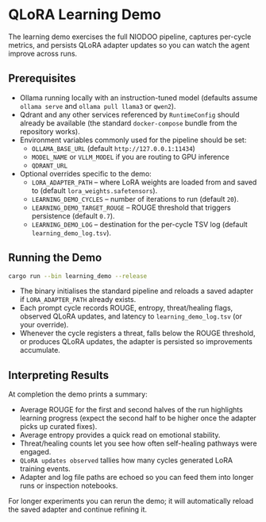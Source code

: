 # QLoRA Learning Demo

The learning demo exercises the full NIODOO pipeline, captures per-cycle metrics, and
persists QLoRA adapter updates so you can watch the agent improve across runs.

## Prerequisites

- Ollama running locally with an instruction-tuned model (defaults assume
  `ollama serve` and `ollama pull llama3` or `qwen2`).
- Qdrant and any other services referenced by `RuntimeConfig` should already be
  available (the standard `docker-compose` bundle from the repository works).
- Environment variables commonly used for the pipeline should be set:
  - `OLLAMA_BASE_URL` (default `http://127.0.0.1:11434`)
  - `MODEL_NAME` or `VLLM_MODEL` if you are routing to GPU inference
  - `QDRANT_URL`
- Optional overrides specific to the demo:
  - `LORA_ADAPTER_PATH` – where LoRA weights are loaded from and saved to
    (default `lora_weights.safetensors`).
  - `LEARNING_DEMO_CYCLES` – number of iterations to run (default `20`).
  - `LEARNING_DEMO_TARGET_ROUGE` – ROUGE threshold that triggers persistence
    (default `0.7`).
  - `LEARNING_DEMO_LOG` – destination for the per-cycle TSV log
    (default `learning_demo_log.tsv`).

## Running the Demo

```bash
cargo run --bin learning_demo --release
```

- The binary initialises the standard pipeline and reloads a saved adapter if
  `LORA_ADAPTER_PATH` already exists.
- Each prompt cycle records ROUGE, entropy, threat/healing flags, observed
  QLoRA updates, and latency to `learning_demo_log.tsv` (or your override).
- Whenever the cycle registers a threat, falls below the ROUGE threshold, or
  produces QLoRA updates, the adapter is persisted so improvements accumulate.

## Interpreting Results

At completion the demo prints a summary:

- Average ROUGE for the first and second halves of the run highlights learning
  progress (expect the second half to be higher once the adapter picks up
  curated fixes).
- Average entropy provides a quick read on emotional stability.
- Threat/healing counts let you see how often self-healing pathways were
  engaged.
- `QLoRA updates observed` tallies how many cycles generated LoRA training
  events.
- Adapter and log file paths are echoed so you can feed them into longer runs
  or inspection notebooks.

For longer experiments you can rerun the demo; it will automatically reload the
saved adapter and continue refining it.

